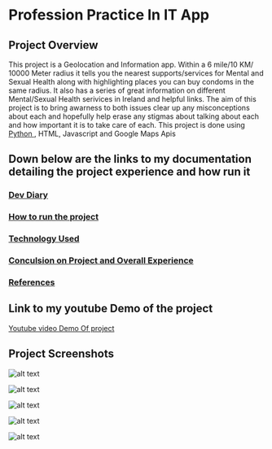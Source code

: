 # Profession Practice In IT App

## Project Overview 

This project is a Geolocation and Information app. Within a 6 mile/10 KM/ 10000 Meter radius it tells you the nearest supports/services for Mental and Sexual Health along with highlighting places you can buy condoms in the same radius. It also has a series of great information on different Mental/Sexual Health serivices in Ireland and helpful links. The aim of this project is to bring awarness to both issues clear up any misconceptions about each and hopefully help erase any stigmas about talking about each and how important it is to take care of each. This project is done using <a href="https://www.python.org/"> Python </a>, HTML, Javascript and Google Maps Apis

## Down below are the links to my documentation detailing the project experience and how run it

### <a href="https://github.com/Smurfgalway/PPI_App/wiki/Dev-Diary"> Dev Diary </a>

### <a href="https://github.com/Smurfgalway/PPI_App/wiki/How-to-run-the-project"> How to run the project </a>

### <a href="https://github.com/Smurfgalway/PPI_App/wiki/Technology-Used"> Technology Used </a>

### <a href="https://github.com/Smurfgalway/PPI_App/wiki/Conclusion-on-Project-and-Overall-Experience"> Conculsion on Project and Overall Experience  </a>

### <a href=https://github.com/Smurfgalway/PPI_App/wiki/References> References </a>

## Link to my youtube Demo of the project

<a href="https://www.youtube.com/watch?v=eK2bXLMS6mI"> Youtube video Demo Of project<a>

## Project Screenshots

![alt text](http://imgur.com/jKQu9jT.png "1")

![alt text](http://imgur.com/RK8Lk5x.png "2")

![alt text](http://imgur.com/7XFaFBI.png "3")

![alt text](http://imgur.com/lmdUHFw.png "4")

![alt text](http://imgur.com/w1GBlw2.png "5")